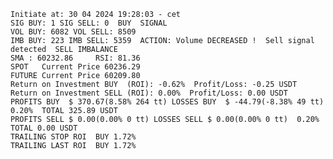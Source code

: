     Initiate at: 30 04 2024 19:28:03 - cet
    SIG BUY: 1 SIG SELL: 0  BUY  SIGNAL
    VOL BUY: 6082 VOL SELL: 8509
    IMB BUY: 223 IMB SELL: 5359  ACTION: Volume DECREASED !  Sell signal detected  SELL IMBALANCE
    SMA : 60232.86     RSI: 81.36
    SPOT   Current Price 60236.29
    FUTURE Current Price 60209.80
    Return on Investment BUY  (ROI): -0.62%  Profit/Loss: -0.25 USDT
    Return on Investment SELL (ROI): 0.00%  Profit/Loss: 0.00 USDT
    PROFITS BUY  $ 370.67(8.58% 264 tt) LOSSES BUY  $ -44.79(-8.38% 49 tt)  0.20%  TOTAL 325.89 USDT
    PROFITS SELL $ 0.00(0.00% 0 tt) LOSSES SELL $ 0.00(0.00% 0 tt)  0.20%  TOTAL 0.00 USDT
    TRAILING STOP ROI  BUY 1.72%
    TRAILING LAST ROI  BUY 1.72%
